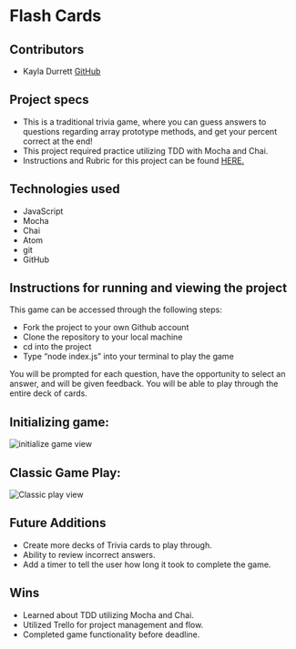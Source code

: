 # Flash Cards

## Contributors 

  - Kayla Durrett [GitHub](https://github.com/krdurrett)
  
## Project specs

  - This is a traditional trivia game, where you can guess answers to questions regarding array prototype methods, and get your percent correct at the end!
  - This project required practice utilizing TDD with Mocha and Chai. 
  - Instructions and Rubric for this project can be found [HERE.](https://frontend.turing.edu/projects/flash-cards.html)

## Technologies used

  - JavaScript
  - Mocha
  - Chai 
  - Atom
  - git
  - GitHub

## Instructions for running and viewing the project

  This game can be accessed through the following steps:

   - Fork the project to your own Github account
   - Clone the repository to your local machine
   - cd into the project
   - Type “node index.js” into your terminal to play the game
  
   You will be prompted for each question, have the opportunity to select an answer, and will be given feedback. You will be able to play through the entire deck    of cards.
  
## Initializing game:

![initialize game view](https://media.giphy.com/media/6ptMxoVebR1KiYKd0F/giphy.gif)

## Classic Game Play:

![Classic play view](https://media.giphy.com/media/70sWeQUw8tts5nK5rq/giphy.gif)


## Future Additions

 - Create more decks of Trivia cards to play through.
 - Ability to review incorrect answers.
 - Add a timer to tell the user how long it took to complete the game.

## Wins 

- Learned about TDD utilizing Mocha and Chai.
- Utilized Trello for project management and flow.
- Completed game functionality before deadline.
